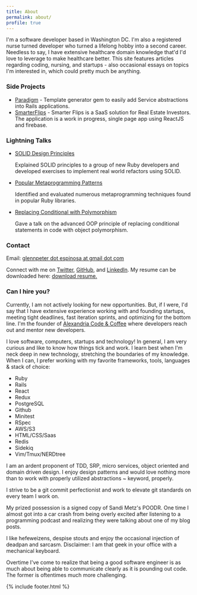 ```yaml
---
title: About
permalink: about/
profile: true
---
```


<p>I'm a software developer based in Washington DC. I'm also a registered nurse turned developer who turned a lifelong hobby into a second career. Needless to say, I have extensive healthcare domain knowledge that'd I'd love to leverage to make healthcare better. This site features articles regarding coding, nursing, and startups - also occasional essays on topics I'm interested in, which could pretty much be anything.

<h3>Side Projects</h3>
<ul>
  <li><a target="_blank" href="https://github.com/gxespino/paradigm">Paradigm</a> - Template generator gem to easily add Service abstractions into Rails applications.</li>
  <li><a target="_blank" href="https://github.com/gxespino/sf-frontend">SmarterFlips</a> - Smarter Flips is a SaaS solution for Real Estate Investors. The application is a work in progress, single page app using ReactJS and firebase.</li>
</ul>

<h3>Lightning Talks</h3>
<ul>

  <li>
    <a target="_blank" href="https://www.slideshare.net/gespinosa1/design-principles-solid-75896248">SOLID Design Principles</a>
    <p>Explained SOLID principles to a group of new Ruby developers and developed exercises to implement real world refactors using SOLID.</p>
  </li>

  <li>
    <a target="_blank" href="https://www.slideshare.net/gespinosa1/metaprogramming-patterns">Popular Metaprogramming Patterns</a>
    <p>Identified and evaluated numerous metaprogramming techniques found in popular Ruby libraries.</p>
  </li>

  <li>
    <a target="_blank" href="https://www.slideshare.net/gespinosa1/polymorphism-ruby">Replacing Conditional with Polymorphism</a>
    <p>Gave a talk on the advanced OOP principle of replacing conditional statements in code with object polymorphism.</p>
  </li>

</ul>

<h3>Contact</h3>
<p>Email: <a href="mailto:glennpeter.espinosa@gmail.com?Subject=Hey%20Glenn!" target="_top">glennpeter dot espinosa at gmail dot com</a></p>
<p>Connect with me on <a target="_blank" href="http://www.twitter.com/gpespn">Twitter</a>, <a target="_blank" href="http://www.github.com/gxespino">GitHub</a>, and <a target="_blank" href="https://www.linkedin.com/profile/view?id=80349752">LinkedIn</a>. My resume can be downloaded here: <a target="_blank" href="http://gespinosa.org/assets/downloads/EspinosaResume2017.pdf">download resume.</a>

<h3>Can I hire you?</h3>
<p>Currently, I am not actively looking for new opportunities. But, if I were, I'd say that I have extensive experience working with and founding startups, meeting tight deadlines, fast iteration sprints, and optimizing for the bottom line. I'm the founder of <a target="_blank" href="http://www.meetup.com/Alexandria-Code-Coffee/">Alexandria Code & Coffee</a> where developers reach out and mentor new developers.</p> 

<p>I love software, computers, startups and technology! In general, I am very curious and like to know how things tick and work. I learn best when I'm neck deep in new technology, stretching the boundaries of my knowledge. When I can, I prefer working with my favorite frameworks, tools, languages & stack of choice:</p>

* Ruby
* Rails
* React
* Redux
* PostgreSQL
* Github
* Minitest
* RSpec
* AWS/S3
* HTML/CSS/Saas
* Redis
* Sidekiq
* Vim/Tmux/NERDtree

<p>I am an ardent proponent of TDD, SRP, micro services, object oriented and domain driven design. I enjoy design patterns and would love nothing more than to work with properly utilized abstractions ~ keyword, properly.</p>

<p>I strive to be a git commit perfectionist and work to elevate git standards on every team I work on.</p>

<p>My prized possession is a signed copy of Sandi Metz's POODR. One time I almost got into a car crash from being overly excited after listening to a programming podcast and realizing they were talking about one of my blog posts.</p>

<p>I like hefeweizens, despise stouts and enjoy the occasional injection of deadpan and sarcasm. Disclaimer: I am that geek in your office with a mechanical keyboard.</p>

<p>Overtime I've come to realize that being a good software engineer is as much about being able to communicate clearly as it is pounding out code. The former is oftentimes much more challenging.</p>

{% include footer.html %}

